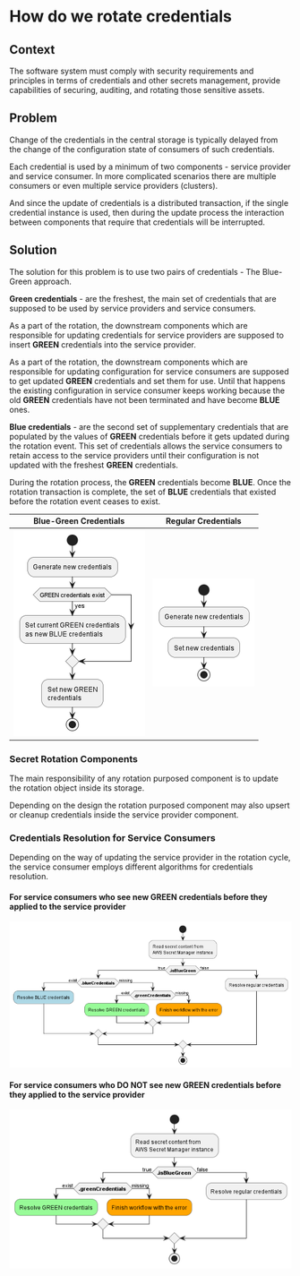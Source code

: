 # How do we rotate credentials

## Context
The software system must comply with security requirements and principles in terms of credentials and other
secrets management, provide capabilities of securing, auditing, and rotating those sensitive assets.

## Problem
Change of the credentials in the central storage is typically delayed from the change of the configuration state of
consumers of such credentials.

Each credential is used by a minimum of two components - service provider and service consumer. In more
complicated scenarios there are multiple consumers or even multiple service providers (clusters).

And since the update of credentials is a distributed transaction, if the single credential instance is used, then during the update process the interaction between components that require that credentials will be interrupted.

## Solution

The solution for this problem is to use two pairs of credentials - The Blue-Green approach.

**Green credentials** - are the freshest, the main set of credentials that are supposed to be used by service providers
and service consumers.

As a part of the rotation, the downstream components which are responsible for updating credentials for service
providers are supposed to insert **GREEN** credentials into the service provider.

As a part of the rotation, the downstream components which are responsible for updating configuration for service
consumers are supposed to get updated **GREEN** credentials and set them for use. Until that happens the existing
configuration in service consumer keeps working because the old **GREEN** credentials have not been terminated and
have become **BLUE** ones.

**Blue credentials** - are the second set of supplementary credentials that are populated by the values of **GREEN**
credentials before it gets updated during the rotation event. This set of credentials allows the service consumers to
retain access to the service providers until their configuration is not updated with the freshest **GREEN** credentials.

During the rotation process, the **GREEN** credentials become **BLUE**. Once the rotation transaction is complete, the set of **BLUE** credentials that existed before the rotation event ceases to exist.


|Blue-Green Credentials|Regular Credentials|
|-|-|
|![bg-creds](/blue-green-credentials/blue-green-creds.png)|![bg-creds](/blue-green-credentials/regular-creds.png)|

### Secret Rotation Components
The main responsibility of any rotation purposed component is to update the rotation object inside its storage.

Depending on the design the rotation purposed component may also upsert or cleanup credentials inside the
service provider component.

### Credentials Resolution for Service Consumers
Depending on the way of updating the service provider in the rotation cycle, the service consumer employs
different algorithms for credentials resolution.

#### For service consumers who see new GREEN credentials before they applied to the service provider
![bg-creds](/blue-green-credentials/blue-green-consumer-resolution-without-see.png)

#### For service consumers who DO NOT see new GREEN credentials before they applied to the service provider
![bg-creds](/blue-green-credentials/blue-green-consumer-resolution-rotation-dont-see.png)